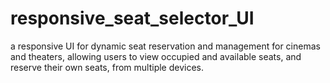 # responsive_seat_selector_UI
a responsive UI for dynamic seat reservation and management for cinemas and theaters, allowing users to view occupied and available seats, and reserve their own seats, from multiple devices.
